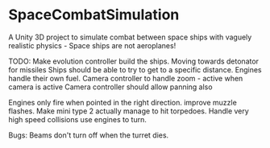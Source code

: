 # SpaceCombatSimulation
A Unity 3D project to simulate combat between space ships with vaguely realistic physics - Space ships are not aeroplanes!

TODO:
Make evolution controller build the ships.
Moving towards detonator for missiles
Ships should be able to try to get to a specific distance.
Engines handle their own fuel.
Camera controller to handle zoom - active when camera is active
Camera controller should allow panning also

Engines only fire when pointed in the right direction.
improve muzzle flashes.
Make mini type 2 actually manage to hit torpedoes.
Handle very high speed collisions
use engines to turn.

Bugs:
Beams don't turn off when the turret dies.